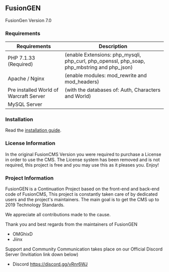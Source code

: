 ## FusionGEN

FusionGen Version 7.0

### Requirements

| Requirements | Description |
| --- | --- |
| PHP 7.1.33 (Required) | (enable Extensions: php_mysqli, php_curl, php_openssl, php_soap, php_mbstring and php_json) |
| Apache / Nginx | (enable modules: mod_rewrite and mod_headers) |
| Pre installed World of Warcraft Server | (with the databases of: Auth, Characters and World) |
| MySQL Server |  |

### Installation

Read the [installation guide](INSTALL.md).

### License Information

In the original FusionCMS Version you were required to purchase a License in order to use the CMS. The License system has been removed and is not required, this project is free and you may use this as it pleases you. Enjoy!

### Project Information

FusionGEN is a Continuation Project based on the front-end and back-end code of FusionCMS, This project is constantly taken care of by dedicated users and the project's maintainers. The main goal is to get the CMS up to 2019 Technology Standards. 

We appreciate all contributions made to the cause.

Thank you and best regards from the maintainers of FusionGEN

- OMGhixD
- Jiinx

Support and Community Communication takes place on our Official Discord Server (Invitiation link down below)

- Discord https://discord.gg/vRnr6WJ
